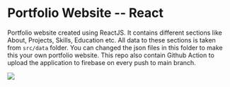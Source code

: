 # Portfolio Website -- React
Portfolio website created using ReactJS. It contains different sections like About, Projects, Skills, Education etc. All data to these sections is taken from ```src/data``` folder. You can changed the json files in this folder to make this your own portfolio website. This repo also contain Github Action to upload the application to firebase on every push to main branch.

![](https://github.com/asad1996172/Portfolio-Website-React/public/assets/img/portfolio.png)
